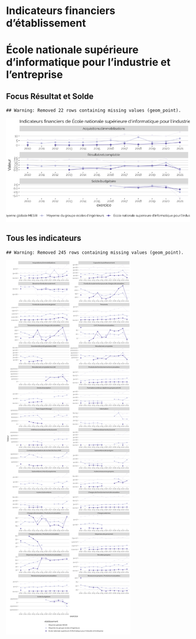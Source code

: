 Indicateurs financiers d’établissement
================

# École nationale supérieure d’informatique pour l’industrie et l’entreprise

## Focus Résultat et Solde

    ## Warning: Removed 22 rows containing missing values (geom_point).

![](école_nationale_supérieure_d_informatique_pour_l_industrie_et_l_entreprise_files/figure-gfm/etab.focus-1.png)<!-- -->

## Tous les indicateurs

    ## Warning: Removed 245 rows containing missing values (geom_point).

![](école_nationale_supérieure_d_informatique_pour_l_industrie_et_l_entreprise_files/figure-gfm/etab-1.png)<!-- -->

